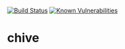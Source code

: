 [![Build Status](https://travis-ci.org/affonsobrian/chive.svg?branch=master)](https://travis-ci.org/affonsobrian/chive)
[![Known Vulnerabilities](https://snyk.io/test/github/affonsobrian/chive/badge.svg?targetFile=requirements.txt)](https://snyk.io/test/github/affonsobrian/chive?targetFile=requirements.txt)

# chive
